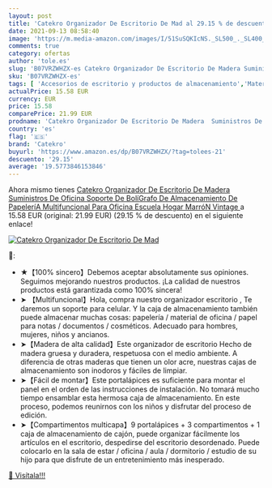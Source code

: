 ```yaml
---
layout: post
title: 'Catekro Organizador De Escritorio De Mad al 29.15 % de descuento'
date: 2021-09-13 08:58:40
image: 'https://m.media-amazon.com/images/I/51SuSQKIcNS._SL500_._SL400_.jpg'
comments: true
category: ofertas
author: 'tole.es'
slug: 'B07VRZWHZX-es Catekro Organizador De Escritorio De Madera Suministros De...'
sku: 'B07VRZWHZX-es'
tags: [ 'Accesorios de escritorio y productos de almacenamiento','Material de oficina','Materiales, organizadores y dispensadores de escritorio','Oficina y papelería','Organizadores de material de escritorio','bolígrafo','catekro', ]
actualPrice: 15.58 EUR
currency: EUR
price: 15.58
comparePrice: 21.99 EUR
prodname: 'Catekro Organizador De Escritorio De Madera  Suministros De Oficina Soporte De BolíGrafo De Almacenamiento De PapeleríA Multifuncional Para Oficina  Escuela  Hogar MarróN Vintage '
country: 'es'
flag: '🇪🇸'
brand: 'Catekro'
buyurl: 'https://www.amazon.es/dp/B07VRZWHZX/?tag=tolees-21'
descuento: '29.15'
average: '19.5773846153846'
---
```


Ahora mismo tienes [Catekro Organizador De Escritorio De Madera  Suministros De Oficina Soporte De BolíGrafo De Almacenamiento De PapeleríA Multifuncional Para Oficina  Escuela  Hogar MarróN Vintage ](https://www.amazon.es/dp/B07VRZWHZX/?tag=tolees-21) a 15.58 EUR (original: 21.99 EUR) (29.15 %  de descuento) en el siguiente enlace!

[![Catekro Organizador De Escritorio De Mad](https://m.media-amazon.com/images/I/51SuSQKIcNS._SL500_._SL400_.jpg)](https://www.amazon.es/dp/B07VRZWHZX/?tag=tolees-21)

🔎:

- ★【100% sincero】Debemos aceptar absolutamente sus opiniones. Seguimos mejorando nuestros productos. ¡La calidad de nuestros productos está garantizada como 100% sincera!
- ➤ 【Multifuncional】Hola, compra nuestro organizador escritorio , Te daremos un soporte para celular. Y la caja de almacenamiento también puede almacenar muchas cosas: papelería / material de oficina / papel para notas / documentos / cosméticos. Adecuado para hombres, mujeres, niños y ancianos.
- ➤【Madera de alta calidad】Este organizador de escritorio Hecho de madera gruesa y duradera, respetuosa con el medio ambiente. A diferencia de otras maderas que tienen un olor acre, nuestras cajas de almacenamiento son inodoros y fáciles de limpiar.
- ➤【Fácil de montar】Este portalápices es suficiente para montar el panel en el orden de las instrucciones de instalación. No tomará mucho tiempo ensamblar esta hermosa caja de almacenamiento. En este proceso, podemos reunirnos con los niños y disfrutar del proceso de edición.
- ➤【Compartimentos multicapa】9 portalápices + 3 compartimentos + 1 caja de almacenamiento de cajón, puede organizar fácilmente los artículos en el escritorio, despedirse del escritorio desordenado. Puede colocarlo en la sala de estar / oficina / aula / dormitorio / estudio de su hijo para que disfrute de un entretenimiento más inesperado.

[🛒 Visítala!!!](https://www.amazon.es/dp/B07VRZWHZX/?tag=tolees-21)
